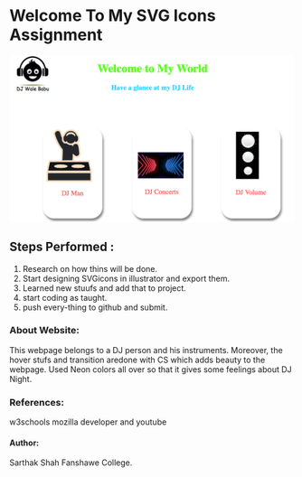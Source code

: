 # Welcome To My SVG Icons Assignment
![alt text](images/screenshot_readme.png)

## Steps Performed :
1. Research on how thins will be done.
2. Start designing SVGicons in illustrator and export them.
3. Learned new stuufs and add that to project.
4. start coding as taught.
5. push every-thing to github and submit.

### About Website:
  This webpage belongs to a DJ person and his instruments.
 Moreover, the hover stufs and transition aredone with CS which adds beauty to the webpage.
 Used Neon colors all over so that it gives some feelings about DJ Night.

### References:
w3schools mozilla developer and youtube

#### Author:
Sarthak Shah 
Fanshawe College. 